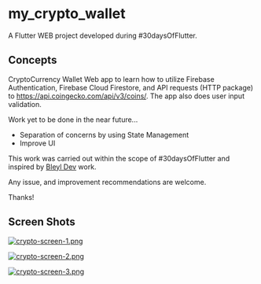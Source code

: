 # my_crypto_wallet

A Flutter WEB project developed during #30daysOfFlutter.

## Concepts

CryptoCurrency Wallet Web app to learn how to utilize Firebase Authentication, Firebase Cloud Firestore, and API requests (HTTP package) to https://api.coingecko.com/api/v3/coins/.
The app also does user input validation.

Work yet to be done in the near future...
- Separation of concerns by using State Management
- Improve UI

This work was carried out within the scope of #30daysOfFlutter and inspired by [Bleyl Dev](https://www.youtube.com/channel/UCIV0tE4cC3Ufk44-KVZqv7w) work.

Any issue, and improvement recommendations are welcome.

Thanks!

## Screen Shots

[![crypto-screen-1.png](https://i.postimg.cc/13MtkqDy/crypto-screen-1.png)](https://postimg.cc/xXJnHqsZ)

[![crypto-screen-2.png](https://i.postimg.cc/SNhxjrry/crypto-screen-2.png)](https://postimg.cc/Tht64nFS)

[![crypto-screen-3.png](https://i.postimg.cc/gJhG2XLX/crypto-screen-3.png)](https://postimg.cc/CBw3vKNS)

